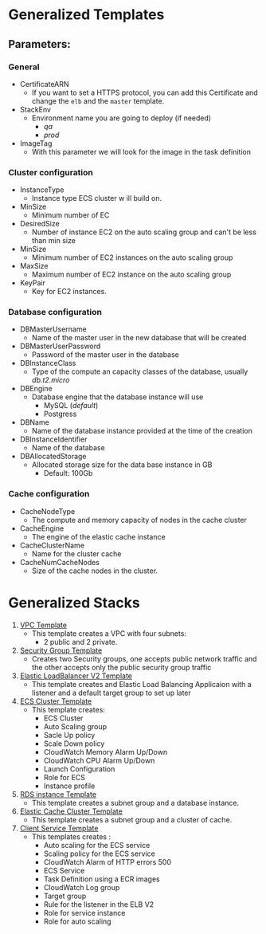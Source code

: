 #  Generalized Templates

## Parameters:

### General
-   CertificateARN
    - If you want to set a HTTPS protocol, you can add this Certificate and change the `elb` and the `master` template.
-   StackEnv
    - Environment name you are going to deploy (if needed)
        - *qa*
        - *prod*
- ImageTag
    - With this parameter we will look for the image in the task definition

### Cluster configuration
- InstanceType
    - Instance type ECS cluster w    ill build on.
- MinSize    
    - Minimum number of EC
- DesiredSize
    - Number of instance EC2 on the auto scaling group and can't be less than min size
- MinSize
    - Minimum number of EC2 instances on the auto scaling group
- MaxSize
    - Maximum number of EC2 instance on the auto scaling group
- KeyPair
    - Key for EC2 instances.

### Database configuration
- DBMasterUsername
    - Name of the master user in the new database that will be created
- DBMasterUserPassword
    - Password of the master user in the database
- DBInstanceClass
    - Type of the compute an capacity classes of the database, usually _db.t2.micro_
- DBEngine
    - Database engine that the database instance will use
        - MySQL (*default*)
        - Postgress
- DBName
    - Name of the database instance provided at the time of the creation
- DBInstanceIdentifier
    - Name of the database
- DBAllocatedStorage
    - Allocated storage size for the data base instance in GB
        - Default: 100Gb

### Cache configuration
- CacheNodeType
    - The compute and memory capacity of nodes in the cache cluster
- CacheEngine
    - The engine of the elastic cache instance
- CacheClusterName
    - Name for the cluster cache
- CacheNumCacheNodes
    - Size of the cache nodes in the cluster.

# Generalized Stacks

1. [VPC Template](https://s3.amazonaws.com/ferdinand-bucket/infrastructure/vpc.yaml)
    - This template creates a VPC with four subnets:
        - 2 public and 2 private.
2. [Security Group Template](https://s3.amazonaws.com/ferdinand-bucket/infrastructure/vpc-sg.yaml)
    - Creates two Security groups, one accepts public network traffic and the other accepts only the public security group traffic
3. [Elastic LoadBalancer V2 Template](https://s3.amazonaws.com/ferdinand-bucket/infrastructure/elb.yaml)
    - This template creates and Elastic Load Balancing Applicaion with a listener and a default target group to set up later
4. [ECS Cluster Template](https://s3.amazonaws.com/ferdinand-bucket/infrastructure/ecs.yaml)
    - This template creates:
        - ECS Cluster
        - Auto Scaling group
        - Sacle Up policy
        - Scale Down policy
        - CloudWatch Memory Alarm Up/Down
        - CloudWatch CPU Alarm Up/Down
        - Launch Configuration
        - Role for ECS
        - Instance profile
5. [RDS instance  Template](https://s3.amazonaws.com/ferdinand-bucket/infrastructure/databases/rds.yaml)
    - This template creates a subnet group and a database instance.
6. [Elastic Cache Cluster Template](https://s3.amazonaws.com/ferdinand-bucket/generalized_templates/ec-redis.yaml)
    - This template creates a subnet group and a cluster of cache.
7. [Client Service Template](https://s3.amazonaws.com/ferdinand-bucket/generalized_templates/client.yaml)
    - This templates creates :
        - Auto scaling for the ECS service
        - Scaling policy for the ECS service
        - CloudWatch Alarm of HTTP errors 500
        - ECS Service
        - Task Definition using a ECR images
        - CloudWatch Log group
        - Target group
        - Rule for the listener in the ELB V2
        - Role for service instance
        - Role for auto scaling
